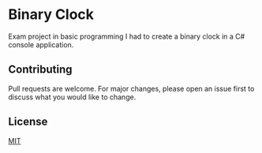 # Binary Clock
Exam project in basic programming I had to create a binary clock in a C# console application.

## Contributing
Pull requests are welcome. For major changes, please open an issue first to discuss what you would like to change.

## License
[MIT](https://choosealicense.com/licenses/mit/)
